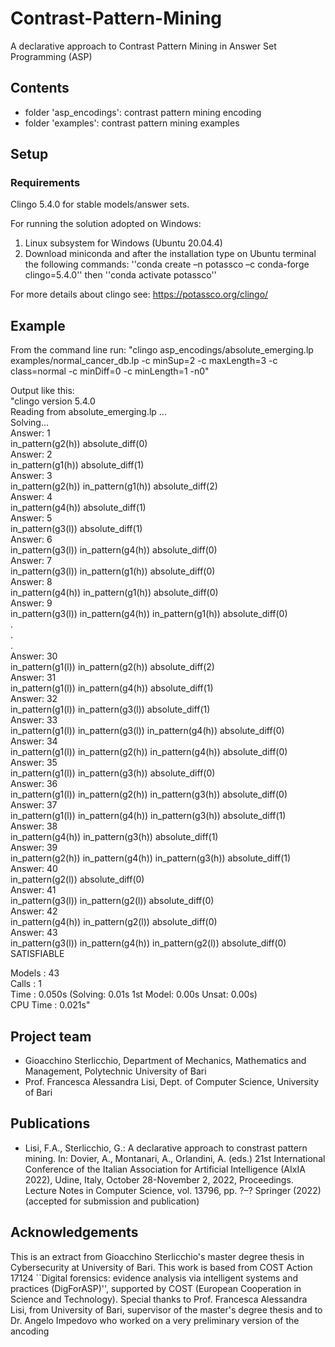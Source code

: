 # Contrast-Pattern-Mining
A declarative approach to Contrast Pattern Mining in Answer Set Programming (ASP)

## Contents
- folder 'asp_encodings': contrast pattern mining encoding
- folder 'examples': contrast pattern mining examples

## Setup

### Requirements 
Clingo 5.4.0 for stable models/answer sets.

For running the solution adopted on Windows:
1. Linux subsystem for Windows (Ubuntu 20.04.4) 
2. Download miniconda and after the installation type on Ubuntu terminal the following commands:
''conda create –n potassco –c conda-forge clingo=5.4.0'' then
''conda activate potassco''

For more details about clingo see: https://potassco.org/clingo/

## Example
From the command line run: "clingo asp_encodings/absolute_emerging.lp examples/normal_cancer_db.lp -c minSup=2 -c maxLength=3 -c class=normal -c minDiff=0 -c minLength=1 -n0"

Output like this:  
"clingo version 5.4.0  
  Reading from absolute_emerging.lp ...  
  Solving...  
  Answer: 1  
  in_pattern(g2(h)) absolute_diff(0)  
  Answer: 2  
  in_pattern(g1(h)) absolute_diff(1)  
  Answer: 3  
  in_pattern(g2(h)) in_pattern(g1(h)) absolute_diff(2)  
  Answer: 4  
  in_pattern(g4(h)) absolute_diff(1)  
  Answer: 5  
  in_pattern(g3(l)) absolute_diff(1)  
  Answer: 6  
  in_pattern(g3(l)) in_pattern(g4(h)) absolute_diff(0)  
  Answer: 7  
  in_pattern(g3(l)) in_pattern(g1(h)) absolute_diff(0)  
  Answer: 8  
  in_pattern(g4(h)) in_pattern(g1(h)) absolute_diff(0)  
  Answer: 9  
  in_pattern(g3(l)) in_pattern(g4(h)) in_pattern(g1(h)) absolute_diff(0)  
  .  
  .  
  .  
  Answer: 30  
  in_pattern(g1(l)) in_pattern(g2(h)) absolute_diff(2)  
  Answer: 31  
  in_pattern(g1(l)) in_pattern(g4(h)) absolute_diff(1)  
  Answer: 32  
  in_pattern(g1(l)) in_pattern(g3(l)) absolute_diff(1)  
  Answer: 33  
  in_pattern(g1(l)) in_pattern(g3(l)) in_pattern(g4(h)) absolute_diff(0)  
  Answer: 34  
  in_pattern(g1(l)) in_pattern(g2(h)) in_pattern(g4(h)) absolute_diff(0)  
  Answer: 35  
  in_pattern(g1(l)) in_pattern(g3(h)) absolute_diff(0)  
  Answer: 36  
  in_pattern(g1(l)) in_pattern(g2(h)) in_pattern(g3(h)) absolute_diff(0)  
  Answer: 37  
  in_pattern(g1(l)) in_pattern(g4(h)) in_pattern(g3(h)) absolute_diff(1)  
  Answer: 38  
  in_pattern(g4(h)) in_pattern(g3(h)) absolute_diff(1)  
  Answer: 39  
  in_pattern(g2(h)) in_pattern(g4(h)) in_pattern(g3(h)) absolute_diff(1)  
  Answer: 40  
  in_pattern(g2(l)) absolute_diff(0)  
  Answer: 41  
  in_pattern(g3(l)) in_pattern(g2(l)) absolute_diff(0)  
  Answer: 42  
  in_pattern(g4(h)) in_pattern(g2(l)) absolute_diff(0)  
  Answer: 43  
  in_pattern(g3(l)) in_pattern(g4(h)) in_pattern(g2(l)) absolute_diff(0)  
  SATISFIABLE  

  Models       : 43  
  Calls        : 1  
  Time         : 0.050s (Solving: 0.01s 1st Model: 0.00s Unsat: 0.00s)  
  CPU Time     : 0.021s"  

## Project team
- Gioacchino Sterlicchio, Department of Mechanics, Mathematics and Management, Polytechnic University of Bari
- Prof. Francesca Alessandra Lisi, Dept. of Computer Science, University of Bari

## Publications
- Lisi, F.A., Sterlicchio, G.: A declarative approach to constrast pattern mining. In: Dovier, A., Montanari, A., Orlandini, A. (eds.) 21st International Conference of the Italian Association for Artificial Intelligence (AIxIA 2022), Udine, Italy, October 28-November 2, 2022, Proceedings. Lecture Notes in Computer Science, vol. 13796, pp. ?–? Springer (2022) (accepted for submission and publication)

## Acknowledgements
This is an extract from Gioacchino Sterlicchio's master degree thesis in Cybersecurity at University of Bari. This work is based from COST Action 17124 ``Digital forensics: evidence analysis via intelligent systems and practices (DigForASP)'', supported by COST (European Cooperation in Science and Technology). Special thanks to Prof. Francesca Alessandra Lisi, from University of Bari, supervisor of the master's degree thesis and to Dr. Angelo Impedovo who worked on a very preliminary version of the ancoding
